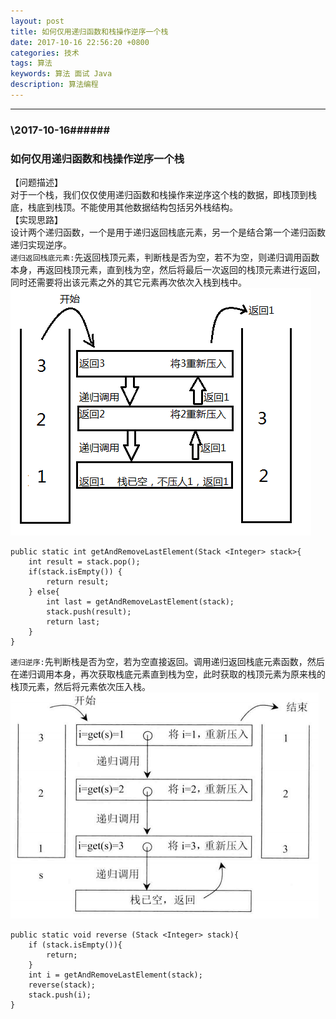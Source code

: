 ```yaml
---
layout: post
title: 如何仅用递归函数和栈操作逆序一个栈
date: 2017-10-16 22:56:20 +0800
categories: 技术
tags: 算法
keywords: 算法 面试 Java
description: 算法编程
---
```

-----
### \2017-10-16######
### 如何仅用递归函数和栈操作逆序一个栈  
【问题描述】  
对于一个栈，我们仅仅使用递归函数和栈操作来逆序这个栈的数据，即栈顶到栈底，栈底到栈顶。不能使用其他数据结构包括另外栈结构。  
【实现思路】  
设计两个递归函数，一个是用于递归返回栈底元素，另一个是结合第一个递归函数递归实现逆序。  
`递归返回栈底元素:`先返回栈顶元素，判断栈是否为空，若不为空，则递归调用函数本身，再返回栈顶元素，直到栈为空，然后将最后一次返回的栈顶元素进行返回，同时还需要将出该元素之外的其它元素再次依次入栈到栈中。  
<img src="https://github.com/Changzhisong/codinglife/blob/master/3-1.png" alt="ppt演示">
```
public static int getAndRemoveLastElement(Stack <Integer> stack>{
	int result = stack.pop();
	if(stack.isEmpty()) {
		return result;
	} else{
		int last = getAndRemoveLastElement(stack);
		stack.push(result);
		return last;
	}
}
```
`递归逆序:`先判断栈是否为空，若为空直接返回。调用递归返回栈底元素函数，然后在递归调用本身，再次获取栈底元素直到栈为空，此时获取的栈顶元素为原来栈的栈顶元素，然后将元素依次压入栈。  
<img src="https://github.com/Changzhisong/codinglife/blob/master/3-2.png" alt="ppt演示">  
```
public static void reverse (Stack <Integer> stack){
	if (stack.isEmpty()){
		return;
	}
	int i = getAndRemoveLastElement(stack);
	reverse(stack);
	stack.push(i);
}
```
